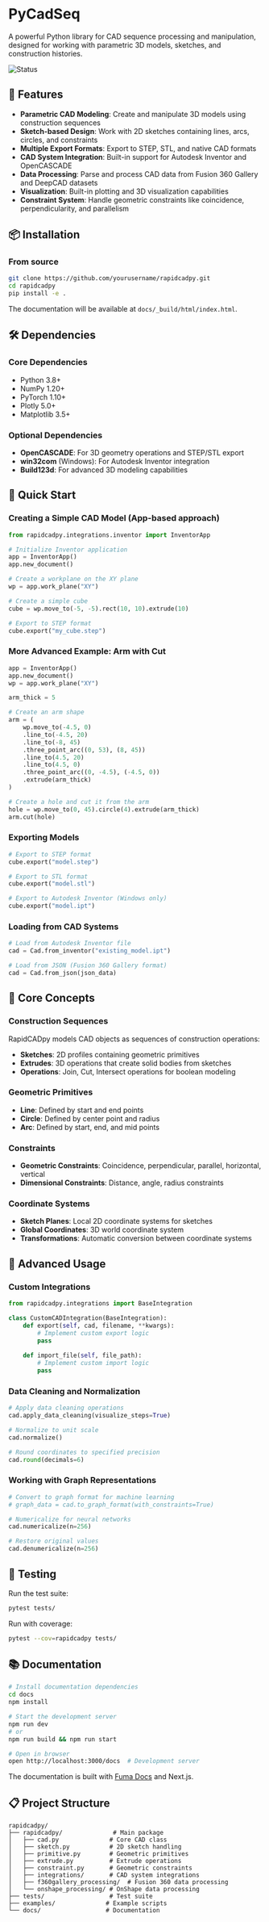 # PyCadSeq

A powerful Python library for CAD sequence processing and manipulation, designed for working with parametric 3D models, sketches, and construction histories.

![Status](https://img.shields.io/badge/status-alpha-yellow.svg)

## 🚀 Features

- **Parametric CAD Modeling**: Create and manipulate 3D models using construction sequences
- **Sketch-based Design**: Work with 2D sketches containing lines, arcs, circles, and constraints
- **Multiple Export Formats**: Export to STEP, STL, and native CAD formats
- **CAD System Integration**: Built-in support for Autodesk Inventor and OpenCASCADE
- **Data Processing**: Parse and process CAD data from Fusion 360 Gallery and DeepCAD datasets
- **Visualization**: Built-in plotting and 3D visualization capabilities
- **Constraint System**: Handle geometric constraints like coincidence, perpendicularity, and parallelism

## 📦 Installation

### From source
```bash
git clone https://github.com/yourusername/rapidcadpy.git
cd rapidcadpy
pip install -e .
```


The documentation will be available at `docs/_build/html/index.html`.


## 🛠️ Dependencies

### Core Dependencies
- Python 3.8+
- NumPy 1.20+
- PyTorch 1.10+
- Plotly 5.0+
- Matplotlib 3.5+

### Optional Dependencies
- **OpenCASCADE**: For 3D geometry operations and STEP/STL export
- **win32com** (Windows): For Autodesk Inventor integration
- **Build123d**: For advanced 3D modeling capabilities

## 🏁 Quick Start

### Creating a Simple CAD Model (App-based approach)

```python
from rapidcadpy.integrations.inventor import InventorApp

# Initialize Inventor application
app = InventorApp()
app.new_document()

# Create a workplane on the XY plane
wp = app.work_plane("XY")

# Create a simple cube
cube = wp.move_to(-5, -5).rect(10, 10).extrude(10)

# Export to STEP format
cube.export("my_cube.step")
```

### More Advanced Example: Arm with Cut

```python
app = InventorApp()
app.new_document()
wp = app.work_plane("XY")

arm_thick = 5

# Create an arm shape
arm = (
    wp.move_to(-4.5, 0)
    .line_to(-4.5, 20)
    .line_to(-8, 45)
    .three_point_arc((0, 53), (8, 45))
    .line_to(4.5, 20)
    .line_to(4.5, 0)
    .three_point_arc((0, -4.5), (-4.5, 0))
    .extrude(arm_thick)
)

# Create a hole and cut it from the arm
hole = wp.move_to(0, 45).circle(4).extrude(arm_thick)
arm.cut(hole)
```

### Exporting Models

```python
# Export to STEP format
cube.export("model.step")

# Export to STL format  
cube.export("model.stl")

# Export to Autodesk Inventor (Windows only)
cube.export("model.ipt")
```

### Loading from CAD Systems

```python
# Load from Autodesk Inventor file
cad = Cad.from_inventor("existing_model.ipt")

# Load from JSON (Fusion 360 Gallery format)
cad = Cad.from_json(json_data)
```

## 🎯 Core Concepts

### Construction Sequences
RapidCADpy models CAD objects as sequences of construction operations:
- **Sketches**: 2D profiles containing geometric primitives
- **Extrudes**: 3D operations that create solid bodies from sketches
- **Operations**: Join, Cut, Intersect operations for boolean modeling

### Geometric Primitives
- **Line**: Defined by start and end points
- **Circle**: Defined by center point and radius
- **Arc**: Defined by start, end, and mid points

### Constraints
- **Geometric Constraints**: Coincidence, perpendicular, parallel, horizontal, vertical
- **Dimensional Constraints**: Distance, angle, radius constraints

### Coordinate Systems
- **Sketch Planes**: Local 2D coordinate systems for sketches
- **Global Coordinates**: 3D world coordinate system
- **Transformations**: Automatic conversion between coordinate systems

## 🔧 Advanced Usage

### Custom Integrations
```python
from rapidcadpy.integrations import BaseIntegration

class CustomCADIntegration(BaseIntegration):
    def export(self, cad, filename, **kwargs):
        # Implement custom export logic
        pass
    
    def import_file(self, file_path):
        # Implement custom import logic
        pass
```

### Data Cleaning and Normalization
```python
# Apply data cleaning operations
cad.apply_data_cleaning(visualize_steps=True)

# Normalize to unit scale
cad.normalize()

# Round coordinates to specified precision
cad.round(decimals=6)
```

### Working with Graph Representations
```python
# Convert to graph format for machine learning
# graph_data = cad.to_graph_format(with_constraints=True)

# Numericalize for neural networks
cad.numericalize(n=256)

# Restore original values
cad.denumericalize(n=256)
```

## 🧪 Testing

Run the test suite:
```bash
pytest tests/
```

Run with coverage:
```bash
pytest --cov=rapidcadpy tests/
```

## 📚 Documentation

```bash
# Install documentation dependencies
cd docs
npm install

# Start the development server
npm run dev
# or
npm run build && npm run start

# Open in browser
open http://localhost:3000/docs  # Development server
```

The documentation is built with [Fuma Docs](https://fumadocs.vercel.app/) and Next.js.


## 📋 Project Structure

```
rapidcadpy/
├── rapidcadpy/              # Main package
│   ├── cad.py              # Core CAD class
│   ├── sketch.py           # 2D sketch handling
│   ├── primitive.py        # Geometric primitives
│   ├── extrude.py          # Extrude operations
│   ├── constraint.py       # Geometric constraints
│   ├── integrations/       # CAD system integrations
│   ├── f360gallery_processing/  # Fusion 360 data processing
│   └── onshape_processing/ # OnShape data processing
├── tests/                  # Test suite
├── examples/              # Example scripts
└── docs/                  # Documentation
```
